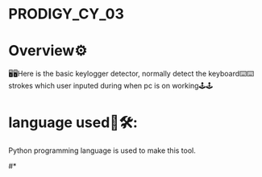 # PRODIGY_CY_03

# Overview⚙️
🖥️🖥️Here is the basic keylogger detector, normally detect the keyboard⌨️⌨️ strokes which user inputed during when pc is on working🕹️🕹️

# language used🔧🛠:

Python programming language is used to make this tool.

#*
